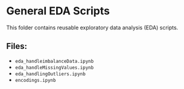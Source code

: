 # General EDA Scripts
This folder contains reusable exploratory data analysis (EDA) scripts.

## Files:
- `eda_handleimbalanceData.ipynb` 
- `eda_handleMissingValues.ipynb` 
- `eda_handlingOutliers.ipynb`
- `encodings.ipynb`
